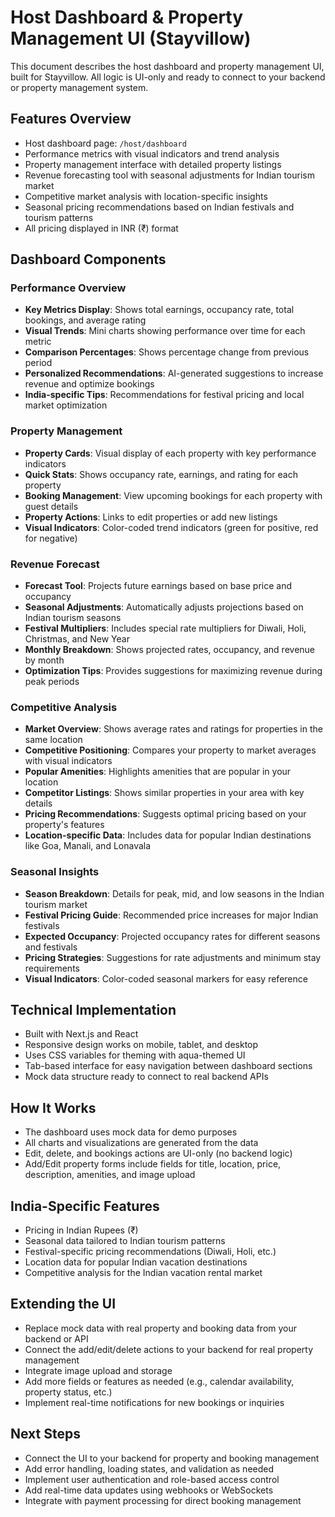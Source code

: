 # Host Dashboard & Property Management UI (Stayvillow)

This document describes the host dashboard and property management UI, built for Stayvillow. All logic is UI-only and ready to connect to your backend or property management system.

## Features Overview
- Host dashboard page: `/host/dashboard`
- Performance metrics with visual indicators and trend analysis
- Property management interface with detailed property listings
- Revenue forecasting tool with seasonal adjustments for Indian tourism market
- Competitive market analysis with location-specific insights
- Seasonal pricing recommendations based on Indian festivals and tourism patterns
- All pricing displayed in INR (₹) format

## Dashboard Components

### Performance Overview
- **Key Metrics Display**: Shows total earnings, occupancy rate, total bookings, and average rating
- **Visual Trends**: Mini charts showing performance over time for each metric
- **Comparison Percentages**: Shows percentage change from previous period
- **Personalized Recommendations**: AI-generated suggestions to increase revenue and optimize bookings
- **India-specific Tips**: Recommendations for festival pricing and local market optimization

### Property Management
- **Property Cards**: Visual display of each property with key performance indicators
- **Quick Stats**: Shows occupancy rate, earnings, and rating for each property
- **Booking Management**: View upcoming bookings for each property with guest details
- **Property Actions**: Links to edit properties or add new listings
- **Visual Indicators**: Color-coded trend indicators (green for positive, red for negative)

### Revenue Forecast
- **Forecast Tool**: Projects future earnings based on base price and occupancy
- **Seasonal Adjustments**: Automatically adjusts projections based on Indian tourism seasons
- **Festival Multipliers**: Includes special rate multipliers for Diwali, Holi, Christmas, and New Year
- **Monthly Breakdown**: Shows projected rates, occupancy, and revenue by month
- **Optimization Tips**: Provides suggestions for maximizing revenue during peak periods

### Competitive Analysis
- **Market Overview**: Shows average rates and ratings for properties in the same location
- **Competitive Positioning**: Compares your property to market averages with visual indicators
- **Popular Amenities**: Highlights amenities that are popular in your location
- **Competitor Listings**: Shows similar properties in your area with key details
- **Pricing Recommendations**: Suggests optimal pricing based on your property's features
- **Location-specific Data**: Includes data for popular Indian destinations like Goa, Manali, and Lonavala

### Seasonal Insights
- **Season Breakdown**: Details for peak, mid, and low seasons in the Indian tourism market
- **Festival Pricing Guide**: Recommended price increases for major Indian festivals
- **Expected Occupancy**: Projected occupancy rates for different seasons and festivals
- **Pricing Strategies**: Suggestions for rate adjustments and minimum stay requirements
- **Visual Indicators**: Color-coded seasonal markers for easy reference

## Technical Implementation
- Built with Next.js and React
- Responsive design works on mobile, tablet, and desktop
- Uses CSS variables for theming with aqua-themed UI
- Tab-based interface for easy navigation between dashboard sections
- Mock data structure ready to connect to real backend APIs

## How It Works
- The dashboard uses mock data for demo purposes
- All charts and visualizations are generated from the data
- Edit, delete, and bookings actions are UI-only (no backend logic)
- Add/Edit property forms include fields for title, location, price, description, amenities, and image upload

## India-Specific Features
- Pricing in Indian Rupees (₹)
- Seasonal data tailored to Indian tourism patterns
- Festival-specific pricing recommendations (Diwali, Holi, etc.)
- Location data for popular Indian vacation destinations
- Competitive analysis for the Indian vacation rental market

## Extending the UI
- Replace mock data with real property and booking data from your backend or API
- Connect the add/edit/delete actions to your backend for real property management
- Integrate image upload and storage
- Add more fields or features as needed (e.g., calendar availability, property status, etc.)
- Implement real-time notifications for new bookings or inquiries

## Next Steps
- Connect the UI to your backend for property and booking management
- Add error handling, loading states, and validation as needed
- Implement user authentication and role-based access control
- Add real-time data updates using webhooks or WebSockets
- Integrate with payment processing for direct booking management